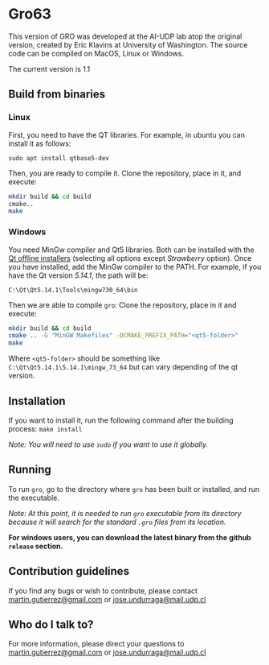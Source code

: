 # Gro63 

This version of GRO was developed at the AI-UDP lab atop the original version, created by Eric Klavins at University of Washington.
The source code can be compiled on MacOS, Linux or Windows.

The current version is 1.1

## Build from binaries

### Linux

First, you need to have the QT libraries. For example, in ubuntu you can install it as follows:
```
sudo apt install qtbase5-dev
```

Then, you are ready to compile it.
Clone the repository, place in it, and execute:
```sh
mkdir build && cd build
cmake..
make
```

### Windows 
You need MinGw compiler and Qt5 libraries.
Both can be installed with the [Qt offline installers](https://www.qt.io/offline-installers) (selecting all options except *Strawberry* option).
Once you have installed, add the MinGw compiler to the PATH.
For example, if you have the Qt version *5.14.1*, the path will be:
```
C:\Qt\Qt5.14.1\Tools\mingw730_64\bin
```

Then we are able to compile `gro`:
Clone the repository, place in it and execute:
```sh
mkdir build && cd build
cmake .. -G "MinGW Makefiles" -DCMAKE_PREFIX_PATH="<qt5-folder>"
make
```
Where `<qt5-folder>` should be something like `C:\Qt\Qt5.14.1\5.14.1\mingw_73_64` but can vary depending of the qt version.

## Installation
If you want to install it, run the following command after the building process: `make install`

*Note: You will need to use `sudo` if you want to use it globally.*

## Running
To run `gro`, go to the directory where `gro` has been built or installed, and run the executable.

*Note: At this point, it is needed to run `gro` executable from its directory because it will search for the standard `.gro` files from its location.*

**For windows users, you can download the latest binary from the github `release` section.**

## Contribution guidelines

[//]: # (* Writing tests)
[//]: # (* Code review)
[//]: # (* Other guidelines)
If you find any bugs or wish to contribute, please contact martin.gutierrez@gmail.com or jose.undurraga@mail.udp.cl

## Who do I talk to?

[//]: # (* Repo owner or admin)
[//]: # (* Other community or team contact)
For more information, please direct your questions to martin.gutierrez@gmail.com or jose.undurraga@mail.udp.cl
